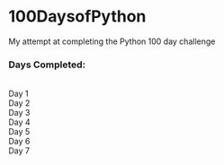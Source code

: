 # 100DaysofPython
My attempt at completing the Python 100 day challenge

<h3>Days Completed:</h3>
<br />Day 1
<br />Day 2
<br />Day 3
<br />Day 4
<br />Day 5
<br />Day 6
<br />Day 7
